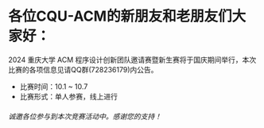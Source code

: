 
# 各位CQU-ACM的新朋友和老朋友们大家好：
2024 重庆大学 ACM 程序设计创新团队邀请赛暨新生赛将于国庆期间举行，本次比赛的各项信息见请QQ群(728236179)内公告。
+ 比赛时间：10.1 ~ 10.7
+ 比赛形式：单人参赛，线上进行
###### 诚邀各位参与到本次竞赛活动中。感谢您的支持！
